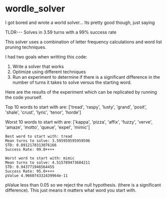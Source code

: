 # wordle_solver
I got bored and wrote a world solver... Its pretty good though, just saying

TLDR--- Solves in 3.59 turns with a 99% success rate


This solver uses a combination of letter frequency calculations and word list pruning techniques.

I had two goals when writting this code:
1. Write a solver that works
2. Optimize using different techniques
3. Run an experiment to determine if there is a significant difference in the number of turns it takes to solve versus the starting word.

Here are the results of the experiment which can be replicated by running the code yourself.

Top 10 words to start with are:
    ['tread', 'raspy', 'lusty', 'grand', 'posit', 'shale', 'crust', 'lyric', 'tenor', 'horde']

Worst 10 words to start with are:
    ['kappa', 'pizza', 'affix', 'fuzzy', 'verve', 'amaze', 'motto', 'queue', 'expel', 'mimic']

    Best word to start with: tread
    Mean turns to solve: 3.595959595959596
    STD: 0.8912178313076166
    Success Rate: 99.0++++

    Worst word to start with: mimic
    Mean turns to solve: 4.515789473684211
    STD: 0.943771946564455
    Success Rate: 95.0++++
    pValue 4.966074332439964e-11

pValue less than 0.05 so we reject the null hypothesis. (there is a significant difference).
This just means it matters what word you start with.
